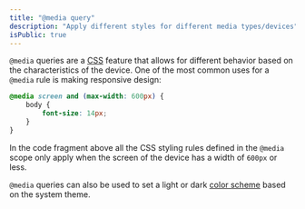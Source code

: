 ```yaml
---
title: "@media query"
description: "Apply different styles for different media types/devices"
isPublic: true
---
```


`@media` queries are a [CSS](css) feature that allows for different behavior
based on the characteristics of the device. One of the most common uses for a
`@media` rule is making responsive design:

```css
@media screen and (max-width: 600px) {
    body {
        font-size: 14px;
    }
}
```

In the code fragment above all the CSS styling rules defined in the `@media`
scope only apply when the screen of the device has a width of `600px` or less.

`@media` queries can also be used to set a light or dark
[color scheme](color-scheme) based on the system theme.
